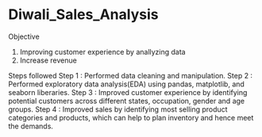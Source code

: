 # Diwali_Sales_Analysis

Objective 
1. Improving customer experience by anallyzing data
2. Increase revenue

Steps followed
Step 1 : Performed data cleaning and manipulation.
Step 2 : Performed exploratory data analysis(EDA) using pandas, matplotlib, and seaborn liberaries.
Step 3 : Improved customer experience by identifying potential customers across different states, occupation, gender and age groups.
Step 4 : Improved sales by identifying most selling product categories and products, which can help to plan inventory and hence meet the demands.
